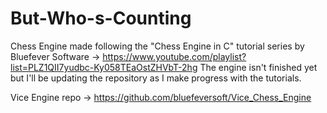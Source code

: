 # But-Who-s-Counting
Chess Engine made following the "Chess Engine in C" tutorial series by Bluefever Software -> https://www.youtube.com/playlist?list=PLZ1QII7yudbc-Ky058TEaOstZHVbT-2hg
The engine isn't finished yet but I'll be updating the repository as I make progress with the tutorials.

Vice Engine repo -> https://github.com/bluefeversoft/Vice_Chess_Engine
